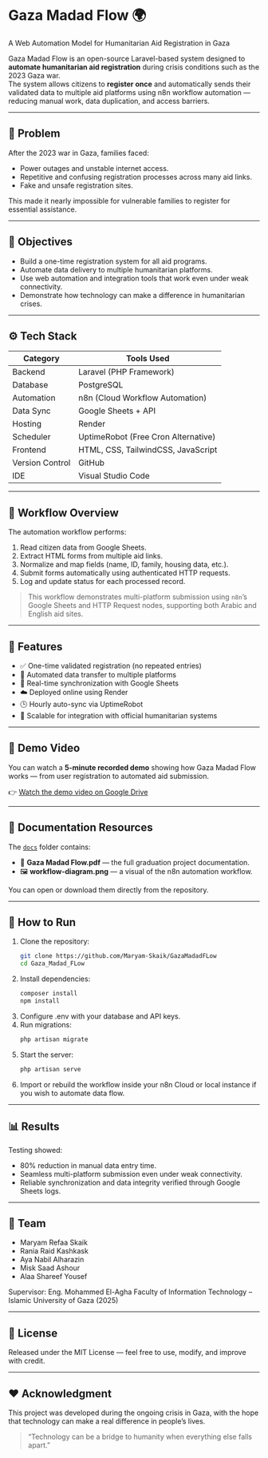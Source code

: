 # Gaza Madad Flow 🌍

A Web Automation Model for Humanitarian Aid Registration in Gaza

Gaza Madad Flow is an open-source Laravel-based system designed to **automate humanitarian aid registration** during crisis conditions such as the 2023 Gaza war.  
The system allows citizens to **register once** and automatically sends their validated data to multiple aid platforms using n8n workflow automation — reducing manual work, data duplication, and access barriers.

---

## 🚨 Problem

After the 2023 war in Gaza, families faced:
- Power outages and unstable internet access.
- Repetitive and confusing registration processes across many aid links.
- Fake and unsafe registration sites.

This made it nearly impossible for vulnerable families to register for essential assistance.

---

## 🎯 Objectives

- Build a one-time registration system for all aid programs.
- Automate data delivery to multiple humanitarian platforms.
- Use web automation and integration tools that work even under weak connectivity.
- Demonstrate how technology can make a difference in humanitarian crises.

---

## ⚙️ Tech Stack

| Category | Tools Used |
|-----------|------------|
| Backend | Laravel (PHP Framework) |
| Database | PostgreSQL |
| Automation | n8n (Cloud Workflow Automation) |
| Data Sync | Google Sheets + API |
| Hosting | Render |
| Scheduler | UptimeRobot (Free Cron Alternative) |
| Frontend | HTML, CSS, TailwindCSS, JavaScript |
| Version Control | GitHub |
| IDE | Visual Studio Code |

---

## 🧩 Workflow Overview

The automation workflow performs:

1. Read citizen data from Google Sheets.
2. Extract HTML forms from multiple aid links.
3. Normalize and map fields (name, ID, family, housing data, etc.).
4. Submit forms automatically using authenticated HTTP requests.
5. Log and update status for each processed record.

> This workflow demonstrates multi-platform submission using `n8n`’s Google Sheets and HTTP Request nodes, supporting both Arabic and English aid sites.

---

## 🧪 Features

- ✅ One-time validated registration (no repeated entries)
- 🔄 Automated data transfer to multiple platforms
- 💾 Real-time synchronization with Google Sheets
- ☁️ Deployed online using Render
- 🕒 Hourly auto-sync via UptimeRobot
- 🧱 Scalable for integration with official humanitarian systems

---

## 🎥 Demo Video

You can watch a **5-minute recorded demo** showing how Gaza Madad Flow works — from user registration to automated aid submission.

👉 [Watch the demo video on Google Drive](https://drive.google.com/file/d/1ZreM2pKKVkd-3sbBusxV4m_aCDzeRyRs/view)

---

## 📂 Documentation Resources

The [`docs`](docs/) folder contains:
- 📘 **Gaza Madad Flow.pdf** — the full graduation project documentation.
- 🖼️ **workflow-diagram.png** — a visual of the n8n automation workflow.

You can open or download them directly from the repository.

---

## 🚀 How to Run

1. Clone the repository:
   ```bash
   git clone https://github.com/Maryam-Skaik/GazaMadadFLow
   cd Gaza_Madad_FLow
2. Install dependencies:
    ```bash
    composer install
    npm install
3. Configure .env with your database and API keys.
4. Run migrations:
    ```bash
    php artisan migrate
5. Start the server:
    ```bash
    php artisan serve
6. Import or rebuild the workflow inside your n8n Cloud or local instance if you wish to automate data flow.

---

## 📊 Results

Testing showed:

- 80% reduction in manual data entry time.
- Seamless multi-platform submission even under weak connectivity.
- Reliable synchronization and data integrity verified through Google Sheets logs.

---

## 🤝 Team

- Maryam Refaa Skaik
- Rania Raid Kashkask
- Aya Nabil Alharazin
- Misk Saad Ashour
- Alaa Shareef Yousef

Supervisor: Eng. Mohammed El-Agha
Faculty of Information Technology – Islamic University of Gaza (2025)

---

## 📜 License

Released under the MIT License — feel free to use, modify, and improve with credit.

---

## ❤️ Acknowledgment

This project was developed during the ongoing crisis in Gaza, with the hope that technology can make a real difference in people’s lives.

> “Technology can be a bridge to humanity when everything else falls apart.”
